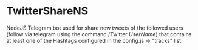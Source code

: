 # TwitterShareNS
NodeJS Telegram bot used for share new tweets of the followed users (follow via telegram using the command /Twitter *UserName*) that contains at least one of the Hashtags configured in the config.js -> "tracks" list. 
